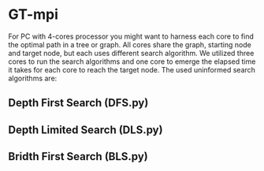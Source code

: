 # GT-mpi
For PC with 4-cores processor you might want to harness each core to find the optimal path in a tree or graph. All cores share the graph, starting node and target node, but each uses different search algorithm. We utilized three cores to run the search algorithms and one core to emerge the elapsed time it takes for each core to reach the target node.
The used uninformed search algorithms are:
## Depth First Search (DFS.py)

## Depth Limited Search (DLS.py)

## Bridth First Search (BLS.py)
